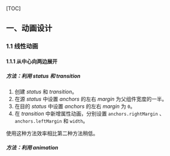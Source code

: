 [TOC]

## 一、动画设计

### 1.1 线性动画

#### 1.1.1 从中心向两边展开

##### 方法：利用 *status* 和 *transition*

1. 创建 *status* 和 *transition*。
2. 在源 *status* 中设置 *anchors* 的左右 *margin* 为父组件宽度的一半。
3. 在目的 *status* 中设置 *anchors* 的左右 *margin* 为 `0`。
4. 在 *transition* 中新增属性动画，分别设置 `anchors.rightMargin` 、`anchors.leftMargin` 和 `width`。

使用这种方法效率相比第二种方法稍低。

##### 方法：利用 *animation*


